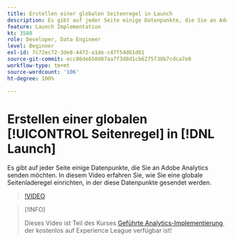 ```yaml
---
title: Erstellen einer globalen Seitenregel in Launch
description: Es gibt auf jeder Seite einige Datenpunkte, die Sie an Adobe Analytics senden möchten. In diesem Video erfahren Sie, wie Sie eine globale Seitenladeregel einrichten können, in der diese Datenpunkte gesendet werden.
feature: Launch Implementation
kt: 3588
role: Developer, Data Engineer
level: Beginner
exl-id: 7c72ec72-3de8-4472-a1de-c47f54d61d61
source-git-commit: ecc86de650d87aa7f3d8d1cb6275f38b7cdca7e0
workflow-type: tm+mt
source-wordcount: '106'
ht-degree: 100%

---
```


# Erstellen einer globalen [!UICONTROL Seitenregel] in [!DNL Launch]

Es gibt auf jeder Seite einige Datenpunkte, die Sie an Adobe Analytics senden möchten. In diesem Video erfahren Sie, wie Sie eine globale Seitenladeregel einrichten, in der diese Datenpunkte gesendet werden.

>[!VIDEO](https://video.tv.adobe.com/v/28769/?quality=12&learn=on)

>[!INFO]
>
> Dieses Video ist Teil des Kurses [Geführte Analytics-Implementierung](https://experienceleague.adobe.com/?recommended=Analytics-D-1-2019.1&amp;lang=de), der kostenlos auf Experience League verfügbar ist!